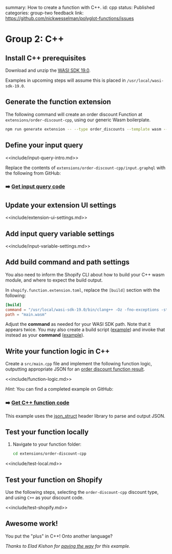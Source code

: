 summary: How to create a function with C++.
id: cpp
status: Published
categories: group-two
feedback link: https://github.com/nickwesselman/polyglot-functions/issues

# Group 2: C++

## Install C++ prerequisites

Download and unzip the [WASI SDK 19.0](https://github.com/WebAssembly/wasi-sdk/releases/tag/wasi-sdk-19).

Examples in upcoming steps will assume this is placed in `/usr/local/wasi-sdk-19.0`.

## Generate the function extension

The following command will create an order discount Function at `extensions/order-discount-cpp`, using our generic Wasm boilerplate.

```bash
npm run generate extension -- --type order_discounts --template wasm --name order-discount-cpp
```

## Define your input query

<<include/input-query-intro.md>>

Replace the contents of `extensions/order-discount-cpp/input.graphql` with the following from GitHub:

### ➡️ [Get input query code](https://github.com/nickwesselman/polyglot-functions/blob/main/extensions/order-discount-cpp/input.graphql)

## Update your extension UI settings

<<include/extension-ui-settings.md>>

## Add input query variable settings

<<include/input-variable-settings.md>>

## Add build command and path settings

You also need to inform the Shopify CLI about how to build your C++ wasm module, and where to expect the build output.

In `shopify.function.extension.toml`, replace the `[build]` section with the following:

```toml
[build]
command = "/usr/local/wasi-sdk-19.0/bin/clang++ -Oz -fno-exceptions -std=c++17 --sysroot=/usr/local/wasi-sdk-19.0/share/wasi-sysroot src/main.cpp -o main.wasm"
path = "main.wasm"
```

Adjust the **command** as needed for your WASI SDK path. Note that it appears twice. You may also create a build script ([example](https://github.com/nickwesselman/polyglot-functions/blob/main/extensions/order-discount-cpp/build.sh)) and invoke that instead as your **command** ([example](https://github.com/nickwesselman/polyglot-functions/blob/main/extensions/order-discount-cpp/shopify.function.extension.toml#L6)).

## Write your function logic in C++

Create a `src/main.cpp` file and implement the following function logic, outputting appropriate JSON for an [order discount function result](https://shopify.dev/docs/api/functions/reference/order-discounts/graphql/functionresult).

<<include/function-logic.md>>

_Hint_: You can find a completed example on GitHub:

### ➡️ [Get C++ function code](https://github.com/nickwesselman/polyglot-functions/tree/main/extensions/order-discount-cpp/src)

This example uses the [json_struct](https://github.com/jorgen/json_struct) header library to parse and output JSON.

## Test your function locally

1. Navigate to your function folder:

    ```bash
    cd extensions/order-discount-cpp
    ```

<<include/test-local.md>>

## Test your function on Shopify

Use the following steps, selecting the `order-discount-cpp` discount type, and using `C++` as your discount code.

<<include/test-shopify.md>>

## Awesome work!

You put the "plus" in C++! Onto another language?

_Thanks to Elad Kishon for [paving the way](https://medium.com/@eladk/implementing-a-webassembly-shopify-function-using-c-fa9904e21d9) for this example._